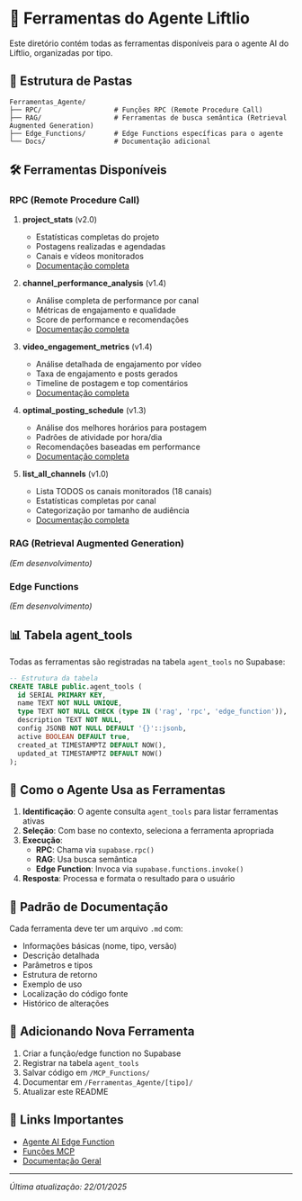 # 🤖 Ferramentas do Agente Liftlio

Este diretório contém todas as ferramentas disponíveis para o agente AI do Liftlio, organizadas por tipo.

## 📁 Estrutura de Pastas

```
Ferramentas_Agente/
├── RPC/                  # Funções RPC (Remote Procedure Call)
├── RAG/                  # Ferramentas de busca semântica (Retrieval Augmented Generation)
├── Edge_Functions/       # Edge Functions específicas para o agente
└── Docs/                 # Documentação adicional
```

## 🛠️ Ferramentas Disponíveis

### RPC (Remote Procedure Call)
1. **project_stats** (v2.0)
   - Estatísticas completas do projeto
   - Postagens realizadas e agendadas
   - Canais e vídeos monitorados
   - [Documentação completa](./RPC/project_stats.md)

2. **channel_performance_analysis** (v1.4)
   - Análise completa de performance por canal
   - Métricas de engajamento e qualidade
   - Score de performance e recomendações
   - [Documentação completa](./RPC/channel_performance_analysis.md)

3. **video_engagement_metrics** (v1.4)
   - Análise detalhada de engajamento por vídeo
   - Taxa de engajamento e posts gerados
   - Timeline de postagem e top comentários
   - [Documentação completa](./RPC/video_engagement_metrics.md)

4. **optimal_posting_schedule** (v1.3)
   - Análise dos melhores horários para postagem
   - Padrões de atividade por hora/dia
   - Recomendações baseadas em performance
   - [Documentação completa](./RPC/optimal_posting_schedule.md)

5. **list_all_channels** (v1.0)
   - Lista TODOS os canais monitorados (18 canais)
   - Estatísticas completas por canal
   - Categorização por tamanho de audiência
   - [Documentação completa](./RPC/list_all_channels.md)

### RAG (Retrieval Augmented Generation)
*(Em desenvolvimento)*

### Edge Functions
*(Em desenvolvimento)*

## 📊 Tabela agent_tools

Todas as ferramentas são registradas na tabela `agent_tools` no Supabase:

```sql
-- Estrutura da tabela
CREATE TABLE public.agent_tools (
  id SERIAL PRIMARY KEY,
  name TEXT NOT NULL UNIQUE,
  type TEXT NOT NULL CHECK (type IN ('rag', 'rpc', 'edge_function')),
  description TEXT NOT NULL,
  config JSONB NOT NULL DEFAULT '{}'::jsonb,
  active BOOLEAN DEFAULT true,
  created_at TIMESTAMPTZ DEFAULT NOW(),
  updated_at TIMESTAMPTZ DEFAULT NOW()
);
```

## 🔄 Como o Agente Usa as Ferramentas

1. **Identificação**: O agente consulta `agent_tools` para listar ferramentas ativas
2. **Seleção**: Com base no contexto, seleciona a ferramenta apropriada
3. **Execução**: 
   - **RPC**: Chama via `supabase.rpc()`
   - **RAG**: Usa busca semântica
   - **Edge Function**: Invoca via `supabase.functions.invoke()`
4. **Resposta**: Processa e formata o resultado para o usuário

## 📝 Padrão de Documentação

Cada ferramenta deve ter um arquivo `.md` com:
- Informações básicas (nome, tipo, versão)
- Descrição detalhada
- Parâmetros e tipos
- Estrutura de retorno
- Exemplo de uso
- Localização do código fonte
- Histórico de alterações

## 🚀 Adicionando Nova Ferramenta

1. Criar a função/edge function no Supabase
2. Registrar na tabela `agent_tools`
3. Salvar código em `/MCP_Functions/`
4. Documentar em `/Ferramentas_Agente/[tipo]/`
5. Atualizar este README

## 📌 Links Importantes

- [Agente AI Edge Function](../Edge_Functions/)
- [Funções MCP](../MCP_Functions/)
- [Documentação Geral](../5_Documentacao/)

---
*Última atualização: 22/01/2025*